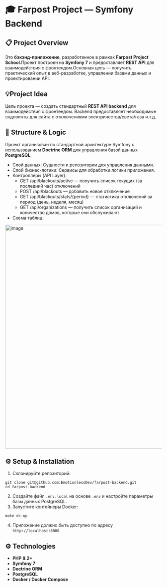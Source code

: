# 🎓 Farpost Project — Symfony Backend

## 📋 Project Overview  
Это **бэкэнд-приложение**, разработанное в рамках **Farpost Project School**.Проект построен на **Symfony 7** и предоставляет **REST API** для взаимодействия с фронтендом.Основная цель — получить практический опыт в веб-разработке, управлении базами данных и проектировании API.

## 💡Project Idea
Цель проекта — создать стандартный **REST API backend** для взаимодействия с фронтендом.
Backend предоставляет необходимые эндпоинты для сайта с отключениями электричества/света/газа и.т.д.

## 🧠 Structure & Logic
Проект организован по стандартной архитектуре Symfony с использованием **Doctrine ORM** для управления базой данных **PostgreSQL**.
- Слой данных: Сущности и репозитории для управления данными.
- Слой бизнес-логики: Сервисы для обработки логики приложения.
- Контроллеры (API Layer):
  - GET /api/blackouts/active — получить список текущих (за последний час) отключений 
  - POST /api/blackouts — добавить новое отключение
  - GET /api/blackouts/stats/{period} — статистика отключений за период (день, неделя, месяц)
  - GET /api/organizations — получить список организаций и количество домов, которые они обслуживают
- Схема таблиц:
<img width="1064" height="717" alt="image" src="https://github.com/user-attachments/assets/6e475a63-9539-4c46-975e-8574e6b778a7" />

## ⚙️ Setup & Installation
1. Склонируйте репозиторий:<br>
```
git clone git@github.com:EmotionlessDev/farpost-backend.git
cd farpost-backend
```
2. Создайте файл `.env.local` на основе `.env` и настройте параметры базы данных PostgreSQL.
3. Запустите контейнеры Docker:<br>
```
make dc-up
```
4. Приложение должно быть доступно по адресу `http://localhost:8000`.

## ⚙️ Technologies  
- **PHP 8.2+**  
- **Symfony 7**  
- **Doctrine ORM**  
- **PostgreSQL**  
- **Docker / Docker Compose**  

